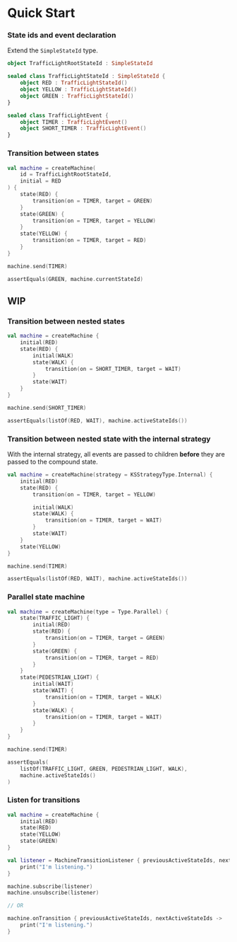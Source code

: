 # Quick Start

### State ids and event declaration

Extend the `SimpleStateId` type.

```kotlin
object TrafficLightRootStateId : SimpleStateId

sealed class TrafficLightStateId : SimpleStateId {
    object RED : TrafficLightStateId()
    object YELLOW : TrafficLightStateId()
    object GREEN : TrafficLightStateId()
}

sealed class TrafficLightEvent {
    object TIMER : TrafficLightEvent()
    object SHORT_TIMER : TrafficLightEvent()
}
```

### Transition between states

```kotlin
val machine = createMachine(
    id = TrafficLightRootStateId,
    initial = RED
) {
    state(RED) {
        transition(on = TIMER, target = GREEN)
    }
    state(GREEN) {
        transition(on = TIMER, target = YELLOW)
    }
    state(YELLOW) {
        transition(on = TIMER, target = RED)
    }
}

machine.send(TIMER)

assertEquals(GREEN, machine.currentStateId)
```

## WIP

### Transition between nested states

```kotlin
val machine = createMachine {
    initial(RED)
    state(RED) {
        initial(WALK)
        state(WALK) {
            transition(on = SHORT_TIMER, target = WAIT)
        }
        state(WAIT)
    }
}

machine.send(SHORT_TIMER)

assertEquals(listOf(RED, WAIT), machine.activeStateIds())
```

### Transition between nested state with the internal strategy

With the internal strategy, all events are passed to children **before** they are passed to the
compound state.

```kotlin
val machine = createMachine(strategy = KSStrategyType.Internal) {
    initial(RED)
    state(RED) {
        transition(on = TIMER, target = YELLOW)

        initial(WALK)
        state(WALK) {
            transition(on = TIMER, target = WAIT)
        }
        state(WAIT)
    }
    state(YELLOW)
}

machine.send(TIMER)

assertEquals(listOf(RED, WAIT), machine.activeStateIds())
```

### Parallel state machine

```kotlin
val machine = createMachine(type = Type.Parallel) {
    state(TRAFFIC_LIGHT) {
        initial(RED)
        state(RED) {
            transition(on = TIMER, target = GREEN)
        }
        state(GREEN) {
            transition(on = TIMER, target = RED)
        }
    }
    state(PEDESTRIAN_LIGHT) {
        initial(WAIT)
        state(WAIT) {
            transition(on = TIMER, target = WALK)
        }
        state(WALK) {
            transition(on = TIMER, target = WAIT)
        }
    }
}

machine.send(TIMER)

assertEquals(
    listOf(TRAFFIC_LIGHT, GREEN, PEDESTRIAN_LIGHT, WALK),
    machine.activeStateIds()
)
```

### Listen for transitions

```kotlin
val machine = createMachine {
    initial(RED)
    state(RED)
    state(YELLOW)
    state(GREEN)
}

val listener = MachineTransitionListener { previousActiveStateIds, nextActiveStateIds ->
    print("I'm listening.")
}

machine.subscribe(listener)
machine.unsubscribe(listener)

// OR

machine.onTransition { previousActiveStateIds, nextActiveStateIds ->
    print("I'm listening.")
}
```
